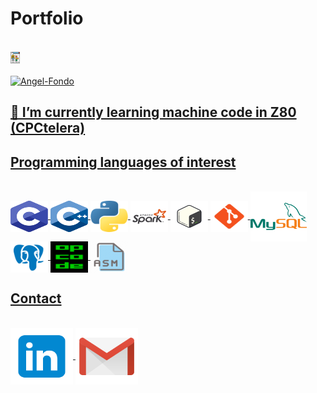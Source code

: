 # Portfolio

<div style="display: inline_block"><br>
    <a href="https://github.com/aggranadoss/ePortfolio.git" target="_blank"><img align="center" alt="Angel-C" height="20" width="15" src="https://github.com/aggranadoss/aggranadoss/blob/main/Image/portfolio/professional-portfolio.png">
</div>

<div style="display: inline_block"><br>
    <a href="https://github.com/aggranadoss/ePortfolio.git" target="_blank"><img align="center" alt="Angel-Fondo"  src="https://github.com/aggranadoss/aggranadoss/blob/main/Image/portfolio/fondo.gif">
</div>

## 🌱 I’m currently learning machine code in Z80 (CPCtelera)


## Programming languages of interest

<div style="display: inline_block"><br>
  <img align="center" alt="Angel-C" height="50" width="60" src="https://github.com/aggranadoss/aggranadoss/blob/main/Image/c_language.svg">
  
  <img align="center" alt="Angel-CPP" height="50" width="60" src="https://github.com/aggranadoss/aggranadoss/blob/main/Image/cpp.svg">

  <img align="center" alt="Angel-Python" height="50" width="60" src="https://github.com/aggranadoss/aggranadoss/blob/main/Image/python.png">

  <img align="center" alt="Angel-PySpark" height="50" width="60" src="https://github.com/aggranadoss/aggranadoss/blob/main/Image/apachespark.png">


  <img align="center" alt="Angel-Bash" height="50" width="60" src="https://github.com/aggranadoss/aggranadoss/blob/main/Image/bash.svg">
    
  <img align="center" alt="Angel-Git" height="50" width="60" src="https://github.com/aggranadoss/aggranadoss/blob/main/Image/git.svg">
   
  <img align="center" alt="Angel-MySQL" height="80" width="90" src="https://github.com/aggranadoss/aggranadoss/blob/main/Image/mysql.svg">

  <img align="center" alt="Angel-PostgreeSQL" height="50" width="60" src="https://github.com/aggranadoss/aggranadoss/blob/main/Image/postgresql.svg">

  <img align="center" alt="Angel-Opcode" height="50" width="60" src="https://github.com/aggranadoss/aggranadoss/blob/main/Image/opcode.png">

  <img align="center" alt="Angel-ASM" height="50" width="60" src="https://github.com/aggranadoss/aggranadoss/blob/main/Image/asm.png">

 [comment]: <> (<img align="center" alt="Angel-C" height="30" width="40" src="">) 

</div>

## Contact 

<div style="display: inline_block"><br>
    <a href="https://www.linkedin.com/in/angel-gustavo-granados-sumalave-012039244/" target="_blank"><img align="center" alt="Angel-C" height="90" width="100" src="https://github.com/aggranadoss/aggranadoss/blob/main/Image/social/linkedin.svg">
      <a href="mailto:aggranadoss484@gmail.com" target="_blank"><img align="center" alt="Angel-CPP" height="90" width="100" src="https://github.com/aggranadoss/aggranadoss/blob/main/Image/social/gmail.svg">


  
